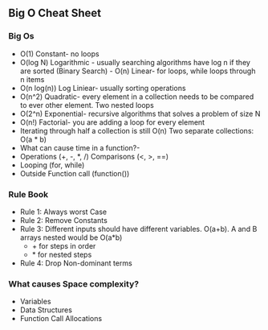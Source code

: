 ## Big O Cheat Sheet

### Big Os

- O(1) Constant- no loops
- O(log N) Logarithmic - usually searching algorithms have log n if they are sorted (Binary Search) - O(n) Linear- for loops, while loops through n items
- O(n log(n)) Log Liniear- usually sorting operations
- O(n^2) Quadratic- every element in a collection needs to be compared to ever other element. Two nested loops
- O(2^n) Exponential- recursive algorithms that solves a problem of size N
- O(n!) Factorial- you are adding a loop for every element
- Iterating through half a collection is still O(n) Two separate collections: O(a \* b)
- What can cause time in a function?-
- Operations (+, -, \*, /) Comparisons (<, >, ==)
- Looping (for, while)
- Outside Function call (function())

### Rule Book

- Rule 1: Always worst Case
- Rule 2: Remove Constants
- Rule 3: Different inputs should have different variables. O(a+b). A and B arrays nested would be O(a\*b)
  - \+ for steps in order
  - \* for nested steps
- Rule 4: Drop Non-dominant terms

### What causes Space complexity?

- Variables
- Data Structures
- Function Call Allocations
